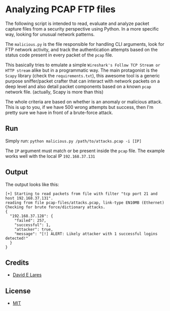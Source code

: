 # Analyzing PCAP FTP files

The following script is intended to read, evaluate and analyze packet capture files from a security perspective using Python. In a more specific way, looking for unusual network patterns.

The `malicious.py` is the file responsible for handling CLI arguments, look for FTP network activity, and track the authentication attempts based on the status code present in every packet of the `pcap` file.

This basically tries to emulate a simple `Wireshark's Follow TCP Stream or HTTP stream` alike but in a programmatic way. The main protagonist is the `Scapy` library (check the `requirements.txt`), this awesome tool is a generic purpose sniffer/packet crafter that can interact with network packets on a deep level and also detail packet components based on a known `pcap` network file. (actually, Scapy is more than this)

The whole criteria are based on whether is an anomaly or malicious attack. This is up to you, if we have 500 wrong attempts but success, then I'm pretty sure we have in front of a brute-force attack.

## Run

Simply run: `python malicious.py /path/to/attacks.pcap -i [IP]`

The `IP` argument must match or be present inside the `pcap` file. The example works well with the local IP `192.168.37.131`

## Output

The output looks like this:

```
[+] Starting to read packets from file with filter "tcp port 21 and host 192.168.37.131".
reading from file pcap-files/attacks.pcap, link-type EN10MB (Ethernet)
Checking for brute force/dictionary attacks.
{
  "192.168.37.128": {
    "failed": 257,
    "successful": 1,
    "attacker": true,
    "message": "[!] ALERT: Likely attacker with 1 successful logins detected!"
  }
}
```

## Credits

 - [David E Lares](https://twitter.com/davidlares3)

## License

 - [MIT](https://opensource.org/licenses/MIT)
